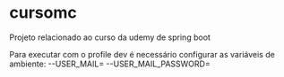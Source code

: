 # cursomc
Projeto relacionado ao curso da udemy de spring boot

Para executar com o profile dev é necessário configurar as variáveis de ambiente:
--USER_MAIL=<email do gmail>
--USER_MAIL_PASSWORD=<senha>
